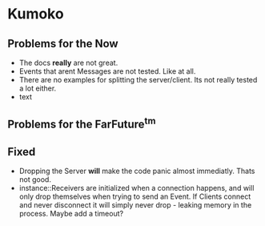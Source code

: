 # Kumoko

## Problems for the Now
- The docs **really** are not great.
- Events that arent Messages are not tested. Like at all.
- There are no examples for splitting the server/client. Its not really tested a lot either.
- text 

## Problems for the FarFuture<sup>tm</sup>

## Fixed
- Dropping the Server **will** make the code panic almost immediatly. Thats not good.
- instance::Receivers are initialized when a connection happens, and will only drop themselves when trying to send an Event. If Clients connect and never disconnect it will simply never drop - leaking memory in the process. Maybe add a timeout?